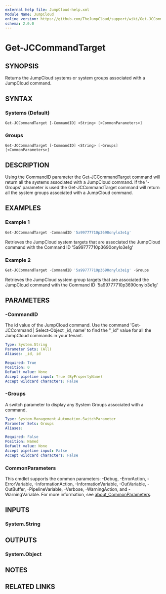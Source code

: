 ```yaml
---
external help file: JumpCloud-help.xml
Module Name: JumpCloud
online version: https://github.com/TheJumpCloud/support/wiki/Get-JCCommandTarget
schema: 2.0.0
---
```


# Get-JCCommandTarget

## SYNOPSIS
Returns the JumpCloud systems or system groups associated with a JumpCloud command.

## SYNTAX

### Systems (Default)
```
Get-JCCommandTarget [-CommandID] <String> [<CommonParameters>]
```

### Groups
```
Get-JCCommandTarget [-CommandID] <String> [-Groups] [<CommonParameters>]
```

## DESCRIPTION
Using the CommandID parameter the Get-JCCommandTarget command will return all the systems associated with a JumpCloud command. If the '-Groups' parameter is used the Get-JCCommandTarget command will return all the system groups associated with a JumpCloud command.

## EXAMPLES

### Example 1
```powershell
Get-JCCommandTarget -CommandID '5a99777710p3690onylo3e1g'
```

Retrieves the JumpCloud system targets that are associated the JumpCloud command with the Command ID '5a99777710p3690onylo3e1g'

### Example 2
```powershell
Get-JCCommandTarget -CommandID '5a99777710p3690onylo3e1g' -Groups
```

Retrieves the JumpCloud system group targets that are associated the JumpCloud command with the Command ID '5a99777710p3690onylo3e1g'

## PARAMETERS

### -CommandID
The id value of the JumpCloud command.
Use the command 'Get-JCCommand | Select-Object _id, name' to find the "_id" value for all the JumpCloud commands in your tenant.

```yaml
Type: System.String
Parameter Sets: (All)
Aliases: _id, id

Required: True
Position: 0
Default value: None
Accept pipeline input: True (ByPropertyName)
Accept wildcard characters: False
```

### -Groups
A switch parameter to display any System Groups associated with a command.

```yaml
Type: System.Management.Automation.SwitchParameter
Parameter Sets: Groups
Aliases:

Required: False
Position: Named
Default value: None
Accept pipeline input: False
Accept wildcard characters: False
```

### CommonParameters
This cmdlet supports the common parameters: -Debug, -ErrorAction, -ErrorVariable, -InformationAction, -InformationVariable, -OutVariable, -OutBuffer, -PipelineVariable, -Verbose, -WarningAction, and -WarningVariable. For more information, see [about_CommonParameters](http://go.microsoft.com/fwlink/?LinkID=113216).

## INPUTS

### System.String
## OUTPUTS

### System.Object
## NOTES

## RELATED LINKS
